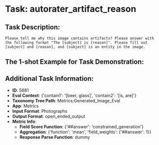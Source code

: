 # Task: autorater_artifact_reason

## Task Description:

```
Please tell me why this image contains artifacts? Please answer with the following format "The [subject] is [reason]". Please fill out [subject] and [reason], and [subject] is an entity in the image.
```

## The 1-shot Example for Task Demonstration:



## Additional Task Information:

- **ID**: 5681
- **Eval Context**: {'contain1': '[beer, glass]', 'contain2': '[is, are]'}
- **Taxonomy Tree Path**: Metrics;Generated_Image_Eval
- **App**: Metrics
- **Input Format**: Photographs
- **Output Format**: open_ended_output
- **Metric Info**:
  - **Field Score Function**: {'##answer': 'constrained_generation'}
  - **Aggregation**: {'function': 'mean', 'field_weights': {'##answer': 1}}
  - **Response Parse Function**: dummy
